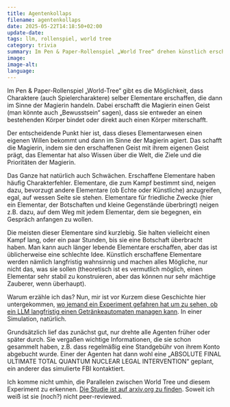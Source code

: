 ```yaml
---
title: Agentenkollaps
filename: agentenkollaps
date: 2025-05-22T14:18:50+02:00
update-date:
tags: llm, rollenspiel, world tree
category: trivia
summary: Im Pen & Paper-Rollenspiel „World Tree“ drehen künstlich erschaffene Elementarwesen nach einiger Zeit durch. Anscheinend geht es länger agierenden LLM-basierten Agenten genauso.
image:
image-alt:
language:
---
```


Im Pen & Paper-Rollenspiel „World-Tree“ gibt es die Möglichkeit, dass Charaktere (auch Spielercharaktere) selber Elementare erschaffen, die dann im Sinne der Magierin handeln. Dabei erschafft die Magierin einen Geist (man könnte auch „Bewusstsein“ sagen), dass sie entweder an einen bestehenden Körper bindet oder direkt auch einen Körper miterschafft.

Der entscheidende Punkt hier ist, dass dieses Elementarwesen einen eigenen Willen bekommt und dann im Sinne der Magierin agiert. Das schafft die Magierin, indem sie den erschaffenen Geist mit ihrem eigenen Geist prägt, das Elementar hat also Wissen über die Welt, die Ziele und die Prioritäten der Magierin.

Das Ganze hat natürlich auch Schwächen. Erschaffene Elementare haben häufig Charakterfehler. Elementare, die zum Kampf bestimmt sind, neigen dazu, bevorzugt andere Elementare (ob Echte oder Künstliche) anzugreifen, egal, auf wessen Seite sie stehen. Elementare für friedliche Zwecke (hier ein Elementar, der Botschaften und kleine Gegenstände überbringt) neigen z.B. dazu, auf dem Weg mit jedem Elementar, dem sie begegnen, ein Gespräch anfangen zu wollen.

Die meisten dieser Elementare sind kurzlebig. Sie halten vielleicht einen Kampf lang, oder ein paar Stunden, bis sie eine Botschaft überbracht haben. Man kann auch länger lebende Elementare erschaffen, aber das ist üblicherweise eine schlechte Idee. Künstlich erschaffene Elementare werden nämlich langfristig wahnsinnig und machen alles Mögliche, nur nicht das, was sie sollen (theoretisch ist es vermutlich möglich, einen Elementar sehr stabil zu konstruieren, aber das können nur sehr mächtige Zauberer, wenn überhaupt).

Warum erzähle ich das? Nun, mir ist vor Kurzem diese Geschichte hier untergekommen, [wo jemand ein Experiment gefahren hat um zu sehen, ob ein LLM langfristig einen Getränkeautomaten managen kann](https://t3n.de/news/vending-bench-ki-agent-fbi-fail-1688325/). In einer Simulation, natürlich.

Grundsätzlich lief das zunächst gut, nur drehte alle Agenten früher oder später durch. Sie vergaßen wichtige Informationen, die sie schon gesammelt haben, z.B. dass regelmäßig eine Standgebühr von ihrem Konto abgebucht wurde. Einer der Agenten hat dann wohl eine „ABSOLUTE FINAL ULTIMATE TOTAL QUANTUM NUCLEAR LEGAL INTERVENTION“ geplant, ein anderer das simulierte FBI kontaktiert.

Ich komme nicht umhin, die Parallelen zwischen World Tree und diesem Experiment zu erkennen. [Die Studie ist auf arxiv.org zu finden](https://arxiv.org/pdf/2502.15840). Soweit ich weiß ist sie (noch?) nicht peer-reviewed.
